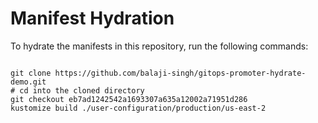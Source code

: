 
# Manifest Hydration

To hydrate the manifests in this repository, run the following commands:

```shell

git clone https://github.com/balaji-singh/gitops-promoter-hydrate-demo.git
# cd into the cloned directory
git checkout eb7ad1242542a1693307a635a12002a71951d286
kustomize build ./user-configuration/production/us-east-2
```
